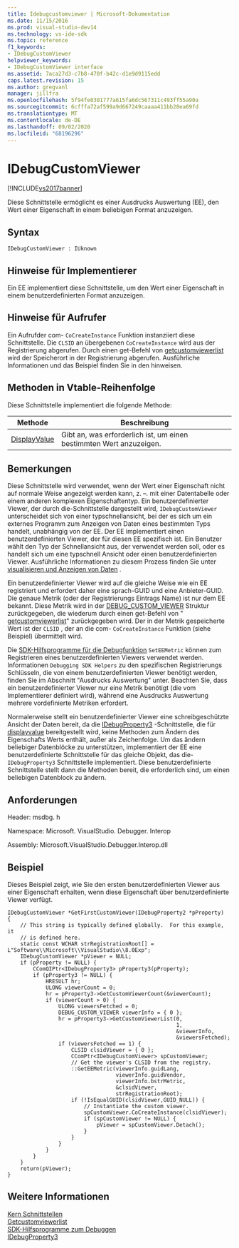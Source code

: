 ```yaml
---
title: Idebugcustomviewer | Microsoft-Dokumentation
ms.date: 11/15/2016
ms.prod: visual-studio-dev14
ms.technology: vs-ide-sdk
ms.topic: reference
f1_keywords:
- IDebugCustomViewer
helpviewer_keywords:
- IDebugCustomViewer interface
ms.assetid: 7aca27d3-c7b8-470f-b42c-d1e9d9115edd
caps.latest.revision: 15
ms.author: gregvanl
manager: jillfra
ms.openlocfilehash: 5f94fe0301777a615fa6dc567311c493ff55a90a
ms.sourcegitcommit: 6cfffa72af599a9d667249caaaa411bb28ea69fd
ms.translationtype: MT
ms.contentlocale: de-DE
ms.lasthandoff: 09/02/2020
ms.locfileid: "68196296"
---
```

# <a name="idebugcustomviewer"></a>IDebugCustomViewer
[!INCLUDE[vs2017banner](../../../includes/vs2017banner.md)]

Diese Schnittstelle ermöglicht es einer Ausdrucks Auswertung (EE), den Wert einer Eigenschaft in einem beliebigen Format anzuzeigen.  
  
## <a name="syntax"></a>Syntax  
  
```  
IDebugCustomViewer : IUknown  
```  
  
## <a name="notes-for-implementers"></a>Hinweise für Implementierer  
 Ein EE implementiert diese Schnittstelle, um den Wert einer Eigenschaft in einem benutzerdefinierten Format anzuzeigen.  
  
## <a name="notes-for-callers"></a>Hinweise für Aufrufer  
 Ein Aufrufder com- `CoCreateInstance` Funktion instanziiert diese Schnittstelle. Die `CLSID` an übergebenen `CoCreateInstance` wird aus der Registrierung abgerufen. Durch einen get-Befehl von [getcustomviewerlist](../../../extensibility/debugger/reference/idebugproperty3-getcustomviewerlist.md) wird der Speicherort in der Registrierung abgerufen. Ausführliche Informationen und das Beispiel finden Sie in den hinweisen.  
  
## <a name="methods-in-vtable-order"></a>Methoden in Vtable-Reihenfolge  
 Diese Schnittstelle implementiert die folgende Methode:  
  
|Methode|Beschreibung|  
|------------|-----------------|  
|[DisplayValue](../../../extensibility/debugger/reference/idebugcustomviewer-displayvalue.md)|Gibt an, was erforderlich ist, um einen bestimmten Wert anzuzeigen.|  
  
## <a name="remarks"></a>Bemerkungen  
 Diese Schnittstelle wird verwendet, wenn der Wert einer Eigenschaft nicht auf normale Weise angezeigt werden kann, z. –. mit einer Datentabelle oder einem anderen komplexen Eigenschaftentyp. Ein benutzerdefinierter Viewer, der durch die-Schnittstelle dargestellt wird, `IDebugCustomViewer` unterscheidet sich von einer typschnellansicht, bei der es sich um ein externes Programm zum Anzeigen von Daten eines bestimmten Typs handelt, unabhängig von der EE. Der EE implementiert einen benutzerdefinierten Viewer, der für diesen EE spezifisch ist. Ein Benutzer wählt den Typ der Schnellansicht aus, der verwendet werden soll, oder es handelt sich um eine typschnell Ansicht oder einen benutzerdefinierten Viewer. Ausführliche Informationen zu diesem Prozess finden Sie unter [visualisieren und Anzeigen von Daten](../../../extensibility/debugger/visualizing-and-viewing-data.md) .  
  
 Ein benutzerdefinierter Viewer wird auf die gleiche Weise wie ein EE registriert und erfordert daher eine sprach-GUID und eine Anbieter-GUID. Die genaue Metrik (oder der Registrierungs Eintrags Name) ist nur dem EE bekannt. Diese Metrik wird in der [DEBUG_CUSTOM_VIEWER](../../../extensibility/debugger/reference/debug-custom-viewer.md) Struktur zurückgegeben, die wiederum durch einen get-Befehl von " [getcustomviewerlist](../../../extensibility/debugger/reference/idebugproperty3-getcustomviewerlist.md)" zurückgegeben wird. Der in der Metrik gespeicherte Wert ist der `CLSID` , der an die com- `CoCreateInstance` Funktion (siehe Beispiel) übermittelt wird.  
  
 Die [SDK-Hilfsprogramme für die Debugfunktion](../../../extensibility/debugger/reference/sdk-helpers-for-debugging.md) `SetEEMetric` können zum Registrieren eines benutzerdefinierten Viewers verwendet werden. Informationen `Debugging SDK Helpers` zu den spezifischen Registrierungs Schlüsseln, die von einem benutzerdefinierten Viewer benötigt werden, finden Sie im Abschnitt "Ausdrucks Auswertung" unter. Beachten Sie, dass ein benutzerdefinierter Viewer nur eine Metrik benötigt (die vom Implementierer definiert wird), während eine Ausdrucks Auswertung mehrere vordefinierte Metriken erfordert.  
  
 Normalerweise stellt ein benutzerdefinierter Viewer eine schreibgeschützte Ansicht der Daten bereit, da die [IDebugProperty3](../../../extensibility/debugger/reference/idebugproperty3.md) -Schnittstelle, die für [displayvalue](../../../extensibility/debugger/reference/idebugcustomviewer-displayvalue.md) bereitgestellt wird, keine Methoden zum Ändern des Eigenschafts Werts enthält, außer als Zeichenfolge. Um das ändern beliebiger Datenblöcke zu unterstützen, implementiert der EE eine benutzerdefinierte Schnittstelle für das gleiche Objekt, das die- `IDebugProperty3` Schnittstelle implementiert. Diese benutzerdefinierte Schnittstelle stellt dann die Methoden bereit, die erforderlich sind, um einen beliebigen Datenblock zu ändern.  
  
## <a name="requirements"></a>Anforderungen  
 Header: msdbg. h  
  
 Namespace: Microsoft. VisualStudio. Debugger. Interop  
  
 Assembly: Microsoft.VisualStudio.Debugger.Interop.dll  
  
## <a name="example"></a>Beispiel  
 Dieses Beispiel zeigt, wie Sie den ersten benutzerdefinierten Viewer aus einer Eigenschaft erhalten, wenn diese Eigenschaft über benutzerdefinierte Viewer verfügt.  
  
```cpp#  
IDebugCustomViewer *GetFirstCustomViewer(IDebugProperty2 *pProperty)  
{  
    // This string is typically defined globally.  For this example, it  
    // is defined here.  
    static const WCHAR strRegistrationRoot[] = L"Software\\Microsoft\\VisualStudio\\8.0Exp";  
    IDebugCustomViewer *pViewer = NULL;  
    if (pProperty != NULL) {  
        CComQIPtr<IDebugProperty3> pProperty3(pProperty);  
        if (pProperty3 != NULL) {  
            HRESULT hr;  
            ULONG viewerCount = 0;  
            hr = pProperty3->GetCustomViewerCount(&viewerCount);  
            if (viewerCount > 0) {  
                ULONG viewersFetched = 0;  
                DEBUG_CUSTOM_VIEWER viewerInfo = { 0 };  
                hr = pProperty3->GetCustomViewerList(0,  
                                                     1,  
                                                     &viewerInfo,  
                                                     &viewersFetched);  
                if (viewersFetched == 1) {  
                    CLSID clsidViewer = { 0 };  
                    CComPtr<IDebugCustomViewer> spCustomViewer;  
                    // Get the viewer's CLSID from the registry.  
                    ::GetEEMetric(viewerInfo.guidLang,  
                                  viewerInfo.guidVendor,  
                                  viewerInfo.bstrMetric,  
                                  &clsidViewer,  
                                  strRegistrationRoot);  
                    if (!IsEqualGUID(clsidViewer,GUID_NULL)) {  
                        // Instantiate the custom viewer.  
                        spCustomViewer.CoCreateInstance(clsidViewer);  
                        if (spCustomViewer != NULL) {  
                            pViewer = spCustomViewer.Detach();  
                        }  
                    }  
                }  
            }  
        }  
    }  
    return(pViewer);  
}  
```  
  
## <a name="see-also"></a>Weitere Informationen  
 [Kern Schnittstellen](../../../extensibility/debugger/reference/core-interfaces.md)   
 [Getcustomviewerlist](../../../extensibility/debugger/reference/idebugproperty3-getcustomviewerlist.md)   
 [SDK-Hilfsprogramme zum Debuggen](../../../extensibility/debugger/reference/sdk-helpers-for-debugging.md)   
 [IDebugProperty3](../../../extensibility/debugger/reference/idebugproperty3.md)
